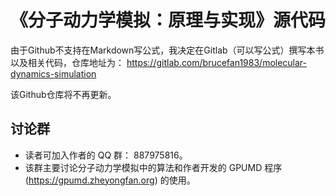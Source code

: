 # 《分子动力学模拟：原理与实现》源代码

由于Github不支持在Markdown写公式，我决定在Gitlab（可以写公式）撰写本书以及相关代码，仓库地址为：
https://gitlab.com/brucefan1983/molecular-dynamics-simulation

该Github仓库将不再更新。

## 讨论群
* 读者可加入作者的 QQ 群： 887975816。
* 该群主要讨论分子动力学模拟中的算法和作者开发的 GPUMD 程序 (https://gpumd.zheyongfan.org) 的使用。

